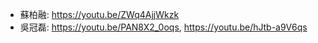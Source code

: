 <!-- + 蔡斯昊: https://www.youtube.com/watch?v=CMS3XB_lwrM  -->
+ 蘇柏融: https://youtu.be/ZWq4AjjWkzk  
+ 吳冠磊: https://youtu.be/PAN8X2_0oqs, https://youtu.be/hJtb-a9V6qs  
